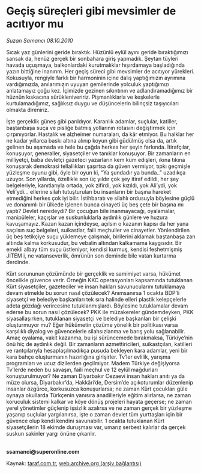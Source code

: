 # Geçiş süreçleri gibi mevsimler de acıtıyor mu

*Suzan Samancı 08.10.2010*

<div class="yazi"><p>Sıcak yaz günlerini geride bıraktık. Hüzünlü eylül ayını geride bıraktığımızı sansak da, henüz gerçek bir sonbahara giriş yapmadık. Şeytan tüyleri havada uçuşmaya, balkonlardaki kurutmalıklar hışırdamaya başladığında yazın bittiğine inanırım. Her geçiş süreci gibi mevsimler de acıtıyor yürekleri. Kokusuyla, rengiyle farklı bir harmoninin içine dalış yaptığımızın ayrımına vardığımızda, anılarımızın uyuyan gemilerinde yolculuk yaptığımızı anlatamayız çoğu kez. İçimizde gezinen sıkıntının ve adlandıramadığımız bir hüznün kıskacına sürükleniveririz. Pişmanlıklarla ve keşkelerle kurtulamadığımız, sağlıksız duygu ve düşüncelerin bilinçsiz taşıyıcıları olmakta direniriz. </p>
<p>İşte gerçeklik güneş gibi parıldıyor. Karanlık adamlar, suçlular, katiller, baştanbaşa suça ve pisliğe batmış yollarının rotasını değiştirmek için çırpınıyorlar. Hastalık ve alzheimer numaraları, da kâr etmiyor. Bu halklar her ne kadar yıllarca baskı altına alınıp koyun gibi güdülmüş olsa da, artık gelinen bu aşamada ve hele bu çağda herkes her şeyin farkında. İtirafçılar, konuşuyor, generaller, siyasetçiler ve tanıklar konuşuyor. Bir zamanların en milliyetçi, baba devletçi gazeteci yazarların kem küm edişleri, ıkına tıkına konuşarak demokrasi tellallıkları şaşırtsa da güven vermiyor, tıpkı geçmişle yüzleşme oyunu gibi, öyle bir oyun ki, “Ya şundadır ya bunda..” uzadıkça uzuyor. Son yıllarda, özellikle son üç yıldır çok şey itiraf edildi, her şey belgeleriyle, kanıtlarıyla ortada, yok zifirdi, yok kızıldı, yok Ali’ydi, yok Veli’ydi... ellerine silah tutuşturulan bu insanların bir başına hareket etmediğini herkes çok iyi bilir. İstihbaratı ve silahlı ordusuyla böylesine güçlü ve donanımlı bir ülkede işlenen bunca cinayeti üç beş çete bir başına mı yaptı? Devlet neredeydi? Bir çocuğun bile inanmayacağı, oyalamalar, manipüleler, kaçışlar ve suskunluklarla aydınlık günlere ve huzura kavuşamayız. Kazan kazan içindeyse, açılsın o kazanın kapısı da her yana saçılsın suç belgeleri, suikastlar, faili meçhuller ve cinayetler. Yönlendirilen üç beş tetikçiye suçu yüklemeye çalışmak, birilerini aklamak baştanbaşa zan altında kalma korkusudur, bu vebalin altından kalkamama kaygısıdır. Bir emekli albay tüm suçu üstleniyor, kendisi kurmuş, kendisi feshetmişmiş JİTEM i, ne vatanseverlik, ömrünün son deminde bile vatan kurtarma derdinde. </p>
<p>Kürt sorununun çözümünde bir gerçeklik ve samimiyet varsa, hükümet öncelikle güvence verir. Örneğin KKC operasyonları kapsamında tutuklanan Kürt siyasetçiler, gazeteciler ve insan hakları savunucularını tutuklamaya devam etmekle bu sorun nasıl çözülecek? Anımsanırsa 1 ocakta BDP’li siyasetçi ve belediye başkanları tek sıra halinde elleri plastik kelepçelerle adeta gözdağı verircesine tutuklanmışlardı. Böylesine tutuklamalar devam ederse bu sorun nasıl çözülecek? PKK ile müzakereler gündemdeyken, PKK siyasallaşırken, tutuklanan siyasetçi ve belediye başkanları bir çelişki oluşturmuyor mu? Eğer hükümetin çözüme yönelik bir politikası varsa karşılıklı diyalog ve güvencelerle silahsızlanma ve barış yolu sağlanabilir. Amaç oyalama, vakit kazanma, bu işi sürüncemede bırakmaksa, Türkiye’nin önü hiç de aydınlık değil. Bir zamanların azmettiricileri, suikastçıları, katilleri ve rantçılarıyla hesaplaşılmadıkça pusuda bekleyen kara adamlar, yeni bir kara bahçe oluşturmanın hazırlığına girişirler. Tv’ler evlilik, yarışma programları ve ucuz dizilerden geçilmiyor. Madem Türkiye değişiyorsa Tv’lerde neden bu savaşın, faili meçhul ve 12 eylül mağdurları konuşturulmuyor? Ne zaman Diyarbakır Cezaevi insan hakları anıtı ya da müze olursa, Diyarbakır’da, Hakkâri’de, Dersim’de açıkoturumlar düzenlenip insanlar özgürce, korkusuzca konuşurlarsa; ne zaman Kürt çocukları güle oynaya okullarda Türkçenin yanısıra anadilleriyle eğitim alırlarsa, ne zaman koruculuk sistemi kalkar ve köye dönüş projeleri hayata geçerse; ne zaman yerel yönetimler güçlenip işsizlik azalırsa ve ne zaman gerçek bir yüzleşme yaşanıp suçlular yargılanırsa, işte o zaman devlet tüm yurttaşları için bir güvence olup kendi kendini savunabilir. 1 ocakta tutuklanan Kürt siyasetçilerin 18 ekimde duruşması var, umarız serbest kalırlar da gerçek suskun sakinler yargı önüne çıkarılır.</p>
<p><b><br/>ssamanci@superonline.com</b></p></div>

Kaynak: [taraf.com.tr](http://www.taraf.com.tr:80/suzan-samanci/makale-gecis-surecleri-gibi-mevsimler-de-acitiyor-mu.htm), [web.archive.org (arşiv bağlantısı)](http://web.archive.org/web/20101009131811/http://www.taraf.com.tr:80/suzan-samanci/makale-gecis-surecleri-gibi-mevsimler-de-acitiyor-mu.htm)
